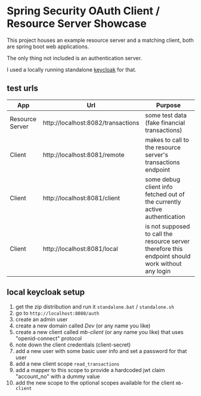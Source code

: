 # Spring Security OAuth Client / Resource Server Showcase

This project houses an example resource server and a matching client, both are spring boot web applications.

The only thing not included is an authentication server.

I used a locally running standalone [keycloak](https://www.keycloak.org/) for that.

## test urls

| App | Url | Purpose |
| --- | --- | ------- |
| Resource Server | http://localhost:8082/transactions | some test data (fake financial transactions) |
| Client | http://localhost:8081/remote | makes to call to the resource server's transactions endpoint |
| Client | http://localhost:8081/client | some debug client info fetched out of the currently active authentication | 
| Client | http://localhost:8081/local  | is not supposed to call the resource server therefore this endpoint should work without any login |

## local keycloak setup

 1. get the zip distribution and run it `standalone.bat` / `standalone.sh`
 1. go to `http://localhost:8080/auth`
 1. create an admin user
 1. create a new domain called _Dev_ (or any name you like)
 1. create a new client called _mb-client_ (or any name you like) that uses "openid-connect" protocol
 1. note down the client credentials (client-secret)
 1. add a new user with some basic user info and set a password for that user
 1. add a new client scope `read_transactions`
 1. add a mapper to this scope to provide a hardcoded jwt claim "account_no" with a dummy value
 1. add the new scope to the optional scopes available for the client `mb-client`